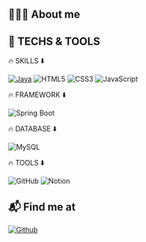 ## 🙋🏻‍♂️ About me

<!-- 🐣 I am a beginner
✍🏻 I started studying on Jan, 2020
🧑🏻‍💻 I want to be a front-end developer
🌳 I have a bachelor's degree in forestry -->

## 🚀 TECHS & TOOLS

🔥 SKILLS ⬇️

[![Java](https://img.shields.io/badge/Java-007396?style=flat-square&logo=java&logoColor=white)](https://www.java.com)
![HTML5](https://img.shields.io/badge/HTML5-E34F26?style=flat-square&logo=html5&logoColor=white)
![CSS3](https://img.shields.io/badge/CSS3-1572B6?style=flat-square&logo=css3)
![JavaScript](https://img.shields.io/badge/JavaScript-F7DF1E?style=flat-square&logo=javascript&logoColor=white)

🔥 FRAMEWORK ⬇️

![Spring Boot](https://img.shields.io/badge/Spring%20Boot-6DB33F?style=flat-square&logo=spring-boot&logoColor=white)

🔥 DATABASE ⬇️

![MySQL](https://img.shields.io/badge/MySQL-white?style=flat-square&logo=mysql)

🔥 TOOLS ⬇️

![GitHub](https://img.shields.io/badge/GitHub-181717?style=flat-square&logo=github)
![Notion](https://img.shields.io/badge/Notion-181717?style=flat-square&logo=Notion&logoColor=white)

## 📬 Find me at

<!-- [![Portfolio](https://img.shields.io/badge/My_page-181717?style=flat-square&logo=github)](https://www.keemtj.com) -->

[![Github](https://img.shields.io/badge/GitHub-181717?style=flat-square&logo=github)](https://github.com/Jungwoo-Ryu)

<!-- 🥅 My Goals: I'll learn these ⬇️
![Node.js](https://img.shields.io/badge/Node.js-323232?style=flat-square&logo=Node.js)
![MongoDB](https://img.shields.io/badge/MongoDB-323232?style=flat-square&logo=mongodb)
![Amazon AWS](https://img.shields.io/badge/AWS-232F3E?style=flat-square&logo=amazon-aws)

![Python](https://img.shields.io/badge/-Python-323232?style=flat-square&logo=Python) -->
